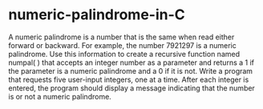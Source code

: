 # numeric-palindrome-in-C
A numeric palindrome is a number that is the same when read either forward or backward. For example, the number 7921297 is a numeric palindrome. Use this information to create a recursive function named numpal( ) that accepts an integer number as a parameter and returns a 1 if the parameter is a numeric palindrome and a 0 if it is not. Write a program that requests five user-input integers, one at a time. After each integer is entered, the program should display a message indicating that the number is or not a numeric palindrome.
